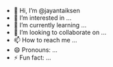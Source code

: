 - 👋 Hi, I’m @jayantaiksen
- 👀 I’m interested in ...
- 🌱 I’m currently learning ...
- 💞️ I’m looking to collaborate on ...
- 📫 How to reach me ...
- 😄 Pronouns: ...
- ⚡ Fun fact: ...

<!---
jayantaiksen/jayantaiksen is a ✨ special ✨ repository because its `README.md` (this file) appears on your GitHub profile.
You can click the Preview link to take a look at your changes.
--->
